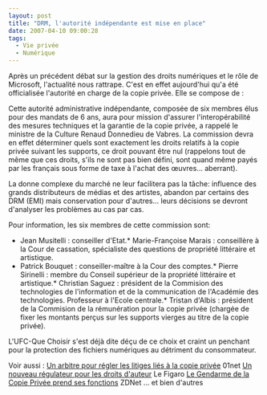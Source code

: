 ```yaml
---
layout: post
title: "DRM, l'autorité indépendante est mise en place"
date: 2007-04-10 09:00:28
tags:
  - Vie privée
  - Numérique
---
```


Après un précédent débat sur la gestion des droits numériques et le rôle de Microsoft, l'actualité nous rattrape. C'est en effet aujourd'hui qu'a été officialisée l'autorité en charge de la copie privée. Elle se compose de&nbsp;:

Cette autorité administrative indépendante, composée de six membres élus pour des mandats de 6 ans, aura pour mission d'assurer l'interopérabilité des mesures techniques et la garantie de la copie privée, a rappelé le ministre de la Culture Renaud Donnedieu de Vabres. La commission devra en effet déterminer quels sont exactement les droits relatifs à la copie privée suivant les supports, ce droit pouvant être nul (rappelons tout de même que ces droits, s'ils ne sont pas bien défini, sont quand même payés par les français sous forme de taxe à l'achat des œuvres&#8230; aberrant).

La donne complexe du marché ne leur facilitera pas la t&acirc;che: influence des grands distributeurs de médias et des artistes, abandon par certains des DRM (EMI) mais conservation pour d'autres&#8230; leurs décisions se devront d'analyser les problèmes au cas par cas.

Pour information, les six membres de cette commission sont:

*   Jean Musitelli&nbsp;: conseiller d'Etat.*   Marie-Françoise Marais&nbsp;: conseillère à la Cour de cassation, spécialiste des questions de propriété littéraire et artistique.
*   Patrick Bouquet&nbsp;: conseiller-maître à la Cour des comptes.*   Pierre Sirinelli&nbsp;: membre du Conseil supérieur de la propriété littéraire et artistique.*   Christian Saguez&nbsp;: président de la Commision des technologies de l'information et de la communication de l'Académie des technologies. Professeur à l'Ecole centrale.*   Tristan d'Albis&nbsp;: président de la Commision de la rémunération pour la copie privée (chargée de fixer les montants perçus sur les supports vierges au titre de la copie privée).

L'UFC-Que Choisir s'est déjà dite déçu de ce choix et craint un penchant pour la protection des fichiers numériques au détriment du consommateur.

Voir aussi&nbsp;:
[Un arbitre pour régler les litiges liés à la copie privée](http://www.01net.com/editorial/345814/un-arbitre-pour-regler-les-litiges-lies-a-la-copie-privee/) 01net
[Un nouveau régulateur pour les droits d'auteur](http://www.lefigaro.fr/medias/20070407.FIG000001150_un_nouveau_regulateur_pour_les_droits_d_auteur.html) Le Figaro
[Le Gendarme de la Copie Privée prend ses fonctions](http://www.zdnet.fr/actualites/le-gendarme-de-la-copie-privee-prend-ses-fonctions-39368521.htm) ZDNet
&#8230; et bien d'autres

